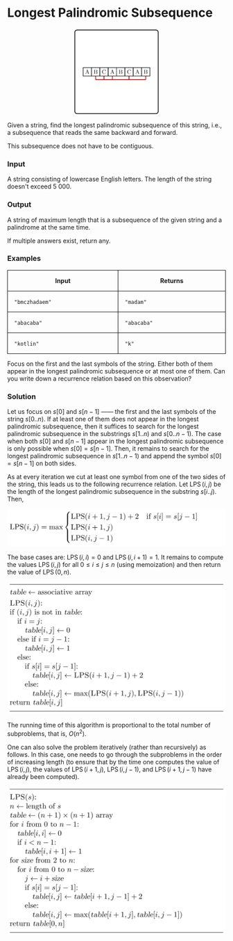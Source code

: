 <style>
.samples th, .samples td {
    border: 1px solid black;
    border-collapse: collapse;
    padding: 15px;
    width: 300px;
    /*max-width: 100%;*/
    /*text-align: center;*/
    /*alignment: center;*/
}

.sample th, .sample td {
    border: 1px solid black;
    padding: 15px;
    width: 300px;
    /*max-width: 100%;*/
    /*text-align: center;*/
    /*alignment: center;*/
}

.sample td {
    border-top: none;
    border-bottom: none;
}

.sample table {
    border-collapse: collapse;
    border: 1px solid black;
}

.logo {
    display: flex;
    justify-content: center;
}

.logo img {
    width: 200px;
    align: center;
}

.code span {
    line-height: 22px;
}
</style>

# Longest Palindromic Subsequence

<div class="logo">
    <img src="../../images/palindromic_logo.png">
</div>

Given a string, find the longest palindromic subsequence of this string,
i.e., a subsequence that reads the same backward and forward.

This subsequence does not have to be contiguous.

### Input

A string consisting of lowercase English letters.
The length of the string doesn't exceed $5\ 000$.

### Output

A string of maximum length that is a subsequence of the given string
and a palindrome at the same time.

If multiple answers exist, return any.

### Examples

<div class="samples">

| Input          | Returns     |
|----------------|-------------|
| `"bmczhadaem"` | `"madam"`   |
| `"abacaba"`    | `"abacaba"` |
| `"kotlin"`     | `"k"`       |

</div>

<div class="hint">
Focus on the first and the last symbols of the string. Either both of them appear
in the longest palindromic subsequence or at most one of them. Can you write
down a recurrence relation based on this observation?
</div>

<div class="hint">

### Solution

Let us focus on $s[0]$ and $s[n-1]$ —— the first and the last
symbols of the string $s[0..n)$. If at least one of them does
not appear in the longest palindromic subsequence, then it
suffices to search for the longest palindromic subsequence in the
substrings $s[1..n)$ and $s[0..n-1)$. The case when both $s[0]$
and $s[n-1]$ appear in the longest palindromic subsequence
is only possible when $s[0]=s[n-1]$. Then, it remains to search
for the longest palindromic subsequence in $s[1..n-1)$ and append
the symbol $s[0]=s[n-1]$ on both sides.

As at every iteration we cut at least one symbol from one
of the two sides of the string, this leads us to the following recurrence relation.
Let $\operatorname{LPS}(i,j)$ be the length of the longest palindromic subsequence
in the substring $s[i..j)$. Then,

![](../../images/palindromic_1.png)

The base cases are: $\operatorname{LPS}(i,i)=0$ and $\operatorname{LPS}(i,i+1)=1$.
It remains to compute the values $\operatorname{LPS}(i,j)$ for all
$0 \le i \le j \le n$ (using memoization) and then return the value of $\operatorname{LPS}(0,n)$.

![](../../images/palindromic_2.png)

The running time of this algorithm is proportional to the total number
of subproblems, that is, $O(n^2)$.

One can also solve the problem iteratively (rather than recursively) as follows.
In this case, one needs to go through the subproblems in the order of increasing length
(to ensure that by the time one computes the value of $\operatorname{LPS}(i,j)$,
the values of $\operatorname{LPS}(i+1,j)$, $\operatorname{LPS}(i,j-1)$, and
$\operatorname{LPS}(i+1,j-1)$ have already been computed).

![](../../images/palindromic_3.png)

</div>